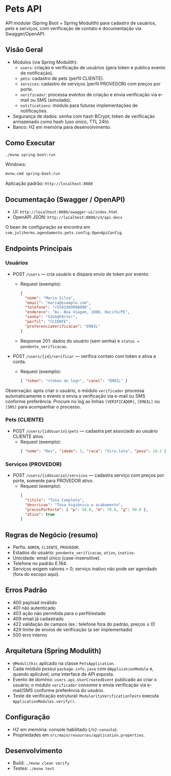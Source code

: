 # Pets API

API modular (Spring Boot + Spring Modulith) para cadastro de usuários, pets e serviços, com verificação de contato e documentação via Swagger/OpenAPI.

## Visão Geral
- Módulos (via Spring Modulith):
  - `users`: criação e verificação de usuários (gera token e publica evento de notificação).
  - `pets`: cadastro de pets (perfil CLIENTE).
  - `services`: cadastro de serviços (perfil PROVEDOR) com preços por porte.
  - `verificador`: processa eventos de criação e envia verificação via e-mail ou SMS (simulado).
  - `notifications`: módulo para futuras implementações de notificações.
- Segurança de dados: senha com hash BCrypt; token de verificação armazenado como hash (uso único, TTL 24h).
- Banco: H2 em memória para desenvolvimento.

## Como Executar
```bash
./mvnw spring-boot:run
```
Windows:
```bash
mvnw.cmd spring-boot:run
```

Aplicação padrão: `http://localhost:8080`

## Documentação (Swagger / OpenAPI)
- UI: `http://localhost:8080/swagger-ui/index.html`
- OpenAPI JSON: `http://localhost:8080/v3/api-docs`

O bean de configuração se encontra em `com.juliherms.agendamento.pets.config.OpenApiConfig`.

## Endpoints Principais
### Usuários
- POST `/users` — cria usuário e dispara envio de token por evento.
  - Request (exemplo):
    ```json
    {
      "nome": "Maria Silva",
      "email": "maria@example.com",
      "telefone": "+5581999990000",
      "endereco": "Av. Boa Viagem, 1000, Recife/PE",
      "senha": "S3nh@F0rte!",
      "perfil": "CLIENTE",
      "preferenciaVerificacao": "EMAIL"
    }
    ```
  - Response 201: dados do usuário (sem senha) e `status = pendente_verificacao`.

- POST `/users/{id}/verificar` — verifica contato com token e ativa a conta.
  - Request (exemplo):
    ```json
    { "token": "<token do log>", "canal": "EMAIL" }
    ```

Observação: após criar o usuário, o módulo `verificador` processa automaticamente o evento e envia a verificação via e-mail ou SMS conforme preferência. Procure no log as linhas `[VERIFICADOR]`, `[EMAIL]` ou `[SMS]` para acompanhar o processo.

### Pets (CLIENTE)
- POST `/users/{idUsuario}/pets` — cadastra pet associado ao usuário CLIENTE ativo.
  - Request (exemplo):
    ```json
    { "nome": "Rex", "idade": 3, "raca": "Vira-lata", "peso": 18.2 }
    ```

### Serviços (PROVEDOR)
- POST `/users/{idUsuario}/servicos` — cadastra serviço com preços por porte, somente para PROVEDOR ativo.
  - Request (exemplo):
    ```json
    {
      "titulo": "Tosa Completa",
      "descricao": "Tosa higiênica e acabamento",
      "precosPorPorte": { "p": 50.0, "m": 70.0, "g": 90.0 },
      "ativo": true
    }
    ```

## Regras de Negócio (resumo)
- Perfis: `ADMIN`, `CLIENTE`, `PROVEDOR`.
- Estados do usuário: `pendente_verificacao`, `ativo`, `inativo`.
- Unicidade: email único (case-insensitive).
- Telefone no padrão E.164.
- Serviços exigem valores > 0; serviço inativo não pode ser agendado (fora do escopo aqui).

## Erros Padrão
- 400 payload inválido
- 401 não autenticado
- 403 ação não permitida para o perfil/estado
- 409 email já cadastrado
- 422 validação de campos (ex.: telefone fora do padrão, preços ≤ 0)
- 429 limite de envios de verificação (a ser implementado)
- 500 erro interno

## Arquitetura (Spring Modulith)
- `@Modulithic` aplicado na classe `PetsApplication`.
- Cada módulo possui `package-info.java` com `@ApplicationModule` e, quando aplicável, uma interface de API exposta.
- Evento de domínio: `users.api.UserCreatedEvent` publicado ao criar o usuário; o módulo `verificador` consome e envia verificação via e-mail/SMS conforme preferência do usuário.
- Teste de verificação estrutural: `ModularityVerificationTests` executa `ApplicationModules.verify()`.

## Configuração
- H2 em memória: console habilitado (`/h2-console`).
- Propriedades em `src/main/resources/application.properties`.

## Desenvolvimento
- Build: `./mvnw clean verify`
- Testes: `./mvnw test`
